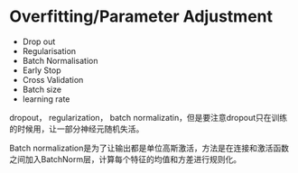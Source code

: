 # Overfitting/Parameter Adjustment

* Drop out
* Regularisation
* Batch Normalisation
* Early Stop
* Cross Validation
* Batch size
* learning rate

dropout， regularization， batch normalizatin，但是要注意dropout只在训练的时候用，让一部分神经元随机失活。

Batch normalization是为了让输出都是单位高斯激活，方法是在连接和激活函数之间加入BatchNorm层，计算每个特征的均值和方差进行规则化。

### 


